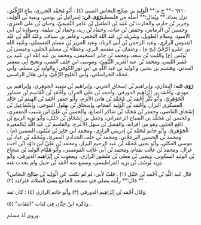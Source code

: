 ٦٧١٠ -** خ م:** الْوَلِيد بن صَالِح النخاس الضبي (٤) ، أَبُو مُحَمَّد الجزري، بياع الرَّقِّيّق، نزل بغداد،** ويُقال:** أصله من فلسطين**رَوَى عَن:** إسرائيل بْن يونس، وبقية بْن الْوَلِيد، وجرير بْن حازم، والحارث بْن عُبَيد بْن الطفيل بْن عَامِر التَّمِيمِيّ، وحبان بْن علي العنزي، وحسين بْن الرماس، وحفص بْن غياث، وحماد بْن زيد، وحماد بْن سلمة، وسوادة بْن أَبي الأسود، وسلام الطويل، وشَرِيك بْن عَبد الله النخعي، وعامر بن سياف، وعَبْد اللَّهِ بْن عَبْد القدوس الرازي، وعبد الرحمن بْن أَبي الزناد، وعبد العزيز بْن مسلم القسملي، وعُبَيد الله بن عَمْرو الرَّقِّيّ (بخ م) ، وعثمان بْن مقسم البري، وعطاء بْن مسلم الحلبي، وعيسى بْن يُونُس (خ) والليث بْن سعد، ومحمد بْن جابر السحيمي، ومحمد بن عَبد الله ابن عُبَيد بن عُمَير الليثي، ومحمد بْن عبد العزيز التَّيْمِيّ، وموسى ابن خلف العمي، ونجيح أَبِي معشر المدني، وهشيم بن بشير، والوليد بن عَبد اللَّهِ بن أَبي ثور الكوفي، والوليد بْن مسلم، وأبي مُحَمَّد الخراساني، وأبي الْمَلِيح الرَّقِّيّ، وأبي هِلال الراسبي.

**رَوَى عَنه:** البخاري، وإبراهيم بْن إسحاق الحربي، وإبراهيم بْن سَعِيد الجوهري، وإبراهيم بن مهدي، وأَحْمَد بن إِبْرَاهِيم الدورقي، وأحمد بْن علي الخزاز، وأَحْمَد بْن الْقَاسِم بْن مساور الْجَوْهَرِيّ، وأَبُو بَكْر أَحْمَد بْن مُحَمَّدِ بْن هانئ الأثرم، وأَبُو جعفر أَحْمَد بْن الهيثم بْن خَالِد العسكري البزاز، وأَحْمَد بْن الْوَلِيد الفحام، وإسحاق بْن بهلول التنوخي، وإِسْمَاعِيل بْن إِسْحَاق القاضي، وجعفر بْن مُحَمَّد بْن شاكر الصائغ، والحسن بْن عَلِيّ ابن شبيب المعمري، والحسن بْن مُحَمَّد بن الصباح الزعفراني، وحنبل بن إِسْحَاق بْن حَنْبَل، وأَبُو توبة الربيع بْن نَافِع الحلبي وهو من أقرانه، والفضل بْن سهل الأعرج، والقاسم بْن عَبد اللَّهِ بْنالمغيرة الْجَوْهَرِيّ، وأَبُو حاتم مُحَمَّد بْن إدريس الرازي، ومحمد ابن جَابِر بْن مَيْمُون السمين (م) ، ومحمد بْن الحسين البرجلاني، ومحمد بْن خلف الحدادي المقرئ، ومُحَمَّد بْن عباد بْن موسى العكلي، وأَبُو يحيى مُحَمَّد بْن عَبد الرحيم البزاز، ومحمد بْن عَلِيِّ ابن دَاوُد ابْن أخت غزال، ومحمد بْن غالب تمتام، ومحمد بْن أَبي غَالِب القومسي، وأَبُو هَمَّام الوليد بْن شجاع بْن الوليد السكوني، ويحيى بْن معلى بْن مَنْصُور الرازي، ويعقوب بْن إِبْرَاهِيم الدورقي، وأَبُو يَزِيد يُوسُف بْن يَزِيد القراطيسي، وسمع منه أَحْمَد بْن حنبل ولم يحدث عنه.

قال عَبد اللَّهِ بْن أَحْمَد بْن حَنْبَل (١) : قلتُ لأبي: لم لم تكتب عَنِ الْوَلِيد بْن صَالِح النخاس؟** قال:** رأيته يصلي في مسجد الجامع يسئ الصلاة، فتركته (٢) .

وَقَال أَحْمَد بْن إِبْرَاهِيم الدورقي (٣) وأَبُو حاتم الرازي (٤) : كان ثقة.

وذكره ابنُ حِبَّان فِي كتاب "الثقات" (٥) .

وروى لَهُ مسلم.